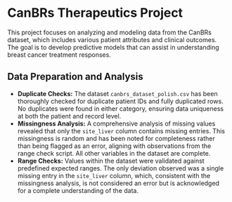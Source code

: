 # CanBRs Therapeutics Project

This project focuses on analyzing and modeling data from the CanBRs dataset, which includes various patient attributes and clinical outcomes. The goal is to develop predictive models that can assist in understanding breast cancer treatment responses.

## Data Preparation and Analysis

- **Duplicate Checks:** The dataset `canbrs_dataset_polish.csv` has been thoroughly checked for duplicate patient IDs and fully duplicated rows. No duplicates were found in either category, ensuring data uniqueness at both the patient and record level.
- **Missingness Analysis:** A comprehensive analysis of missing values revealed that only the `site_liver` column contains missing entries. This missingness is random and has been noted for completeness rather than being flagged as an error, aligning with observations from the range check script. All other variables in the dataset are complete.
- **Range Checks:** Values within the dataset were validated against predefined expected ranges. The only deviation observed was a single missing entry in the `site_liver` column, which, consistent with the missingness analysis, is not considered an error but is acknowledged for a complete understanding of the data.